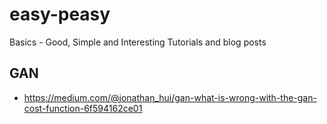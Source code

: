 # easy-peasy
Basics - Good, Simple and Interesting Tutorials and blog posts

## GAN

* https://medium.com/@jonathan_hui/gan-what-is-wrong-with-the-gan-cost-function-6f594162ce01
